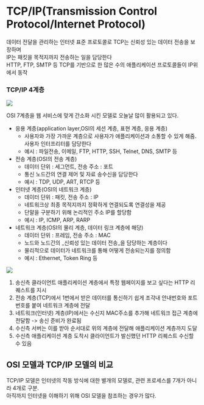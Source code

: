 # TCP/IP(Transmission Control Protocol/Internet Protocol)

데이터 전달을 관리하는 인터넷 표준 프로토콜로 TCP는 신뢰성 있는 데이터 전송을 보장하며 <br> 
IP는 패킷을 목적지까지 전송하는 일을 담당한다<br>
HTTP, FTP, SMTP 등 TCP를 기반으로 한 많은 수의 애플리케이션 프로토콜들이 IP위에서 동작

### TCP/IP 4계층

<img src="https://media.vlpt.us/images/jogiyo/post/0e189400-41bb-4f42-a4c0-e9b0564053d3/image.png">

OSI 7계층을 웹 서비스에 맞게 간소화 시킨 모델로 오늘날 많이 활용되고 있다.<br>

* 응용 계층(application layer,OSI의 세션 계층, 표현 계층, 응용 계층)
  * 사용자와 가장 가까운 계층으로 사용자가 애플리케이션과 소통할 수 있게 해줌. 사용자 인터프리터를 담당한다
  * 예시 : 파일전송, 이메일, FTP, HTTP, SSH, Telnet, DNS, SMTP 등 
* 전송 계층(OSI의 전송 계층)
  * 데이터 단위 : 세그먼트, 전송 주소 : 포트
  * 통신 노드간의 연결 제어 및 자료 송수신을 담당한다
  * 예시 : TDP, UDP, ART, RTCP 등
* 인터넷 계층(OSI의 네트워크 계층)
  * 데이터 단위 : 패킷, 전송 주소 : IP
  * 네트워크상 최종 목적지까지 정확하게 연결되도록 연결성을 제공
  * 단말을 구분하기 위해 논리적인 주소 IP를 할당함
  * 예시 : IP, ICMP, ARP, RARP
* 네트워크 계층(OSI의 물리 계층, 데이터 링크 계층에 해당)
  * 데이터 단위 : 프레임, 전송 주소 : MAC
  * 노드와 노드간의 _신뢰성 있는 데이터 전송_을 담당하는 계층이다
  * 물리적으로 데이터가 네트워크를 통해 어떻게 전송되는지를 정의함
  * 예시 : Ethernet, Token Ring 등

<img src="https://velog.velcdn.com/images/dyunge_100/post/12e91f10-388c-415d-a3bb-8e452f49c6bf/image.png">

1. 송신측 클라이언트 애플리케이션 계층에서 특정 웹페이지를 보고 싶다는 HTTP 리퀘스트를 지시
2. 전송 계층(TCP)에서 1번에서 받은 데이터를 통신하기 쉽게 조각내 안내번호와 포트번호를 붙여 네트워크 계층에 전달
3. 네트워크(인터넷) 계층(IP)에서는 수신지 MAC주소를 추가해 네트워크 접근 계층에 전달함 -> 송신 준비가 완료됨
4. 수신측 서버는 이를 받아 순서대로 위의 계층에 전달해 애플리케이션 계층까지 도달
5. 수신측 애플리케이션 계층 도착시 클라이언트가 발신했던 HTTP 리퀘스트 수신할 수 있음

## OSI 모델과 TCP/IP 모델의 비교
TCP/IP 모델은 인터넷의 작동 방식에 대한 별개의 모델로, 관련 프로세스를 7개가 아니라 4개로 구분.<br>
아직까지 인터넷을 이해하기 위해 OSI 모델을 참조하는 경우가 많다.
